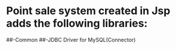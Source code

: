 # Point sale system created in Jsp adds the following libraries:
##-Common
##-JDBC Driver for MySQL(Connector)

